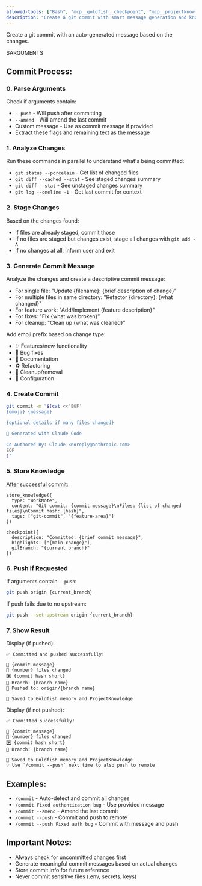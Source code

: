 ```yaml
---
allowed-tools: ["Bash", "mcp__goldfish__checkpoint", "mcp__projectknowledge__store_knowledge"]
description: "Create a git commit with smart message generation and knowledge storage"
---
```


Create a git commit with an auto-generated message based on the changes.

$ARGUMENTS

## Commit Process:

### 0. Parse Arguments
Check if arguments contain:
- `--push` - Will push after committing
- `--amend` - Will amend the last commit
- Custom message - Use as commit message if provided
- Extract these flags and remaining text as the message

### 1. Analyze Changes
Run these commands in parallel to understand what's being committed:
- `git status --porcelain` - Get list of changed files
- `git diff --cached --stat` - See staged changes summary  
- `git diff --stat` - See unstaged changes summary
- `git log --oneline -1` - Get last commit for context

### 2. Stage Changes
Based on the changes found:
- If files are already staged, commit those
- If no files are staged but changes exist, stage all changes with `git add -A`
- If no changes at all, inform user and exit

### 3. Generate Commit Message
Analyze the changes and create a descriptive commit message:
- For single file: "Update {filename}: {brief description of change}"
- For multiple files in same directory: "Refactor {directory}: {what changed}"
- For feature work: "Add/Implement {feature description}"
- For fixes: "Fix {what was broken}"
- For cleanup: "Clean up {what was cleaned}"

Add emoji prefix based on change type:
- ✨ Features/new functionality
- 🐛 Bug fixes  
- 📝 Documentation
- ♻️ Refactoring
- 🧹 Cleanup/removal
- 🔧 Configuration

### 4. Create Commit
```bash
git commit -m "$(cat <<'EOF'
{emoji} {message}

{optional details if many files changed}

🤖 Generated with Claude Code

Co-Authored-By: Claude <noreply@anthropic.com>
EOF
)"
```

### 5. Store Knowledge
After successful commit:
```
store_knowledge({
  type: "WorkNote",
  content: "Git commit: {commit message}\nFiles: {list of changed files}\nCommit hash: {hash}",
  tags: ["git-commit", "{feature-area}"]
})

checkpoint({
  description: "Committed: {brief commit message}",
  highlights: ["{main change}"],
  gitBranch: "{current branch}"
})
```

### 6. Push if Requested
If arguments contain `--push`:
```bash
git push origin {current_branch}
```

If push fails due to no upstream:
```bash
git push --set-upstream origin {current_branch}
```

### 7. Show Result
Display (if pushed):
```
✅ Committed and pushed successfully!

📝 {commit message}
🔢 {number} files changed
#️⃣ {commit hash short}
🌿 Branch: {branch name}
🚀 Pushed to: origin/{branch name}

💾 Saved to Goldfish memory and ProjectKnowledge
```

Display (if not pushed):
```
✅ Committed successfully!

📝 {commit message}
🔢 {number} files changed
#️⃣ {commit hash short}
🌿 Branch: {branch name}

💾 Saved to Goldfish memory and ProjectKnowledge
💡 Use `/commit --push` next time to also push to remote
```

## Examples:
- `/commit` - Auto-detect and commit all changes
- `/commit Fixed authentication bug` - Use provided message
- `/commit --amend` - Amend the last commit
- `/commit --push` - Commit and push to remote
- `/commit --push Fixed auth bug` - Commit with message and push

## Important Notes:
- Always check for uncommitted changes first
- Generate meaningful commit messages based on actual changes
- Store commit info for future reference
- Never commit sensitive files (.env, secrets, keys)